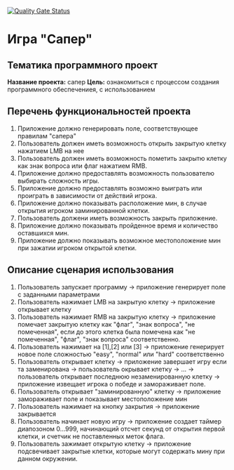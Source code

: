 [![Quality Gate Status](https://sonarcloud.io/api/project_badges/measure?project=Spooneater_Minesweeper_v2&metric=alert_status)](https://sonarcloud.io/summary/new_code?id=Spooneater_Minesweeper_v2)
# Игра "Сапер"

## Тематика программного проект
**Название проекта:** сапер
**Цель:** ознакомиться с процессом создания программного обеспечениея, с использованием 

## Перечень функциональностей проекта
1. Приложение должно генерировать поле, соответствующее правилам "сапера"
2. Пользователь должен иметь возможность открыть закрытую клетку нажатием LMB на нее
3. Пользователь должен иметь возможность пометить закрытю клетку как знак вопроса или флаг нажатием RMB.
4. Приложение должно предоставлять возможность пользователю выбирать сложность игры.
5. Приложение должно предоставлять возможно выиграть или проиграть в зависимости от действий игрока.
6. Приложение должно показывать расположение мин, в случае открытия игроком заминированной клетки.
7. Пользователь должени иметь возможность закрыть приложение.
8. Приложение должно показывать пройденное время и количество оставшихся мин.
9. Приложение должно показывать возможное местоположение мин при зажатии игроком открытой клетки.

## Описание сценария использования
1. Пользователь запускает программу -> приложение генерирует поле с заданными параметрами
2. Пользователь нажимает LMB на закрытую клетку -> приложение открывает клетку
3. Пользователь нажимает RMB на закрытую клетку -> приложение помечает закрытую клетку как "флаг", "знак вопроса", "не помеченная", если до этого клетка была помечена как "не помеченная", "флаг", "знак вопроса" соответственно.
4. Пользователь нажимает на [1],[2] или [3] -> приложение генерирует новое поле сложностью "easy", "normal" или "hard" соответственно
5. Пользователь открывает клетку -> приложение завершает игру если та заменирована -> пользователь окрывает клетку -> ... -> пользователь открывает последнюю незаменированную клетку -> приложение извещает игрока о победе и замораживает поле.
6. Пользователь открывает "заминированную" клетку -> приложение замораживает поле и показывает местоположение мин
7. Пользователь нажимает на кнопку закрытия -> приложение закрывается
8. Пользователь начинает новую игру -> приложение создает таймер диапозоном 0...999, начинающий отсчет секунд от открытия первой клетки, и счетчик не поставленных меток флага.
9. Пользователь зажимает открытую клетку ->  приложение подсвечивает закрытые клетки, которые могут содержать мину при данном окружении.
